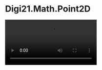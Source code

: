 # Digi21.Math.Point2D

<video controls><source src="https://digi21.blob.core.windows.net/videos-ayuda/desarrollo/3.%20Digi21.Math.Point2D.mp4" caption="" type="video/mp4"></video>

